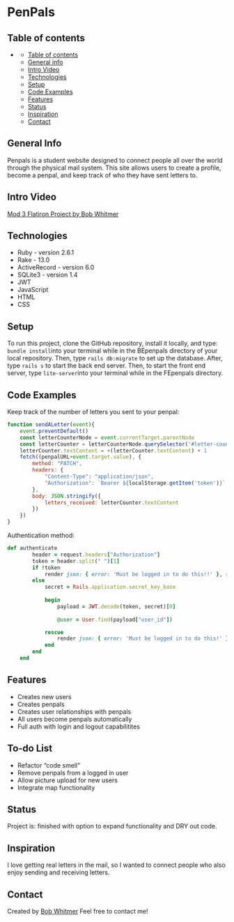 # PenPals

## Table of contents

- [](#)
  - [Table of contents](#table-of-contents)
  - [General info](#general-info)
  - [Intro Video](#intro-video)
  - [Technologies](#technologies)
  - [Setup](#setup)
  - [Code Examples](#code-examples)
  - [Features](#features)
  - [Status](#status)
  - [Inspiration](#inspiration)
  - [Contact](#contact)

## General Info

Penpals is a student website designed to connect people all over the world through the physical mail system. This site allows users to create a profile, become a penpal, and keep track of who they have sent letters to. 

## Intro Video

[Mod 3 Flatiron Project by Bob Whitmer](https://youtu.be/PoxeLCi_3M8)

## Technologies

* Ruby - version 2.6.1
* Rake - 13.0
* ActiveRecord - version 6.0
* SQLite3 - version 1.4
* JWT
* JavaScript
* HTML
* CSS

## Setup

To run this project, clone the GitHub repository, install it locally, and type:
```bundle install```into your terminal while in the BEpenpals directory of your local repository.
Then, type ```rails db:migrate``` to set up the database.
After, type ```rails s``` to start the back end server.
Then, to start the front end server, type
```lite-server```into your terminal while in the FEpenpals directory.

## Code Examples

Keep track of the number of letters you sent to your penpal:
```JavaScript
function sendALetter(event){
    event.preventDefault()
    const letterCounterNode = event.currentTarget.parentNode
    const letterCounter = letterCounterNode.querySelector('#letter-counter')
    letterCounter.textContent = +(letterCounter.textContent) + 1
    fetch((penpalURL+event.target.value), {
        method: "PATCH", 
        headers: {
            "Content-Type": "application/json",
            "Authorization": `Bearer ${localStorage.getItem('token')}`
        },
        body: JSON.stringify({
            letters_received: letterCounter.textContent
        })
    })
}
```

Authentication method:
```ruby
def authenticate
        header = request.headers["Authorization"]
        token = header.split(" ")[1]
        if !token
            render json: { error: 'Must be logged in to do this!!' }, stauts: :unauthorized
        else 
            secret = Rails.application.secret_key_base
            
            begin
                payload = JWT.decode(token, secret)[0]
                
                @user = User.find(payload["user_id"])

            rescue
                render json: { error: 'Must be logged in to do this!' }, status: :forbidden
            end
        end
    end
```

## Features

* Creates new users
* Creates penpals
* Creates user relationships with penpals
* All users become penpals automatically
* Full auth with login and logout capabilitites

## To-do List

* Refactor “code smell”
* Remove penpals from a logged in user
* Allow picture upload for new users
* Integrate map functionality

## Status

Project is: finished with option to expand functionality and DRY out code.

## Inspiration

I love getting real letters in the mail, so I wanted to connect people who also enjoy sending and receiving letters.

## Contact

Created by [Bob Whitmer](https://www.linkedin.com/in/bob-whitmer-b7269248/)
Feel free to contact me!
